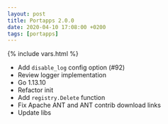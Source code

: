 ```yaml
---
layout: post
title: Portapps 2.0.0
date: 2020-04-10 17:08:00 +0200
tags: [portapps]
---
```

{% include vars.html %}

* Add `disable_log` config option (#92)
* Review logger implementation
* Go 1.13.10
* Refactor init
* Add `registry.Delete` function
* Fix Apache ANT and ANT contrib download links
* Update libs

